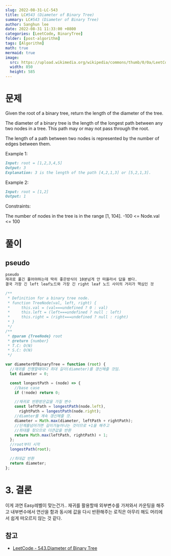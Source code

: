 ```yaml
---
slug: 2022-08-31-LC-543
title: LC#543 (Diameter of Binary Tree)
summary: LC#543 (Diameter of Binary Tree)
author: Sanghun lee
date: 2022-08-31 11:33:00 +0800
categories: [LeetCode, BinaryTree]
folder: [post-algorithm]
tags: [Algorithm]
math: true
mermaid: true
image:
  src: https://upload.wikimedia.org/wikipedia/commons/thumb/0/0a/LeetCode_Logo_black_with_text.svg/640px-LeetCode_Logo_black_with_text.svg.png
  width: 850
  height: 585
---
```


# 문제

Given the root of a binary tree, return the length of the diameter of the tree.

The diameter of a binary tree is the length of the longest path between any two nodes in a tree. This path may or may not pass through the root.

The length of a path between two nodes is represented by the number of edges between them.

Example 1:

```md
Input: root = [1,2,3,4,5]
Output: 3
Explanation: 3 is the length of the path [4,2,1,3] or [5,2,1,3].
```

Example 2:

```md
Input: root = [1,2]
Output: 1
```

Constraints:

The number of nodes in the tree is in the range [1, 104].
-100 <= Node.val <= 100

# 풀이

## pseudo

```md
pseudo
재귀로 풀긴 풀어야하는데 딱히 좋은방식이 10분넘게 안 떠올라서 답을 봤다.
결국 가장 긴 left leaf노드와 가장 긴 right leaf 노드 사이의 거리가 핵심인 것
```

```javascript
/**
 * Definition for a binary tree node.
 * function TreeNode(val, left, right) {
 *     this.val = (val===undefined ? 0 : val)
 *     this.left = (left===undefined ? null : left)
 *     this.right = (right===undefined ? null : right)
 * }
 */
/**
 * @param {TreeNode} root
 * @return {number}
 * T.C: O(N)
 * S.C: O(N)
 */

var diameterOfBinaryTree = function (root) {
  //재귀를 진행할때마다 최대 길이(diameter)를 갱신해줄 것임.
  let diameter = 0;

  const longestPath = (node) => {
    //base case
    if (!node) return 0;

    //재귀로 반환받은값을 가질 변수
    const leftPath = longestPath(node.left),
      rightPath = longestPath(node.right);
    //diamter를 계속 갱신해줄 것.
    diameter = Math.max(diameter, leftPath + rightPath);
    //단계를넘어가면 길이가늘어나는 것이므로 +1을 해주고
    //최대를 찾으므로 더큰값을 반환
    return Math.max(leftPath, rightPath) + 1;
  };
  //root부터 시작
  longestPath(root);

  //최대값 반환
  return diameter;
};
```

# 3. 결론

이게 과연 Easy레벨이 맞는건가..
재귀를 활용할때 외부변수를 가져와서 카운팅을 해주고 내부변수에서 연산을 함과 동시에 값을 다시 반환해주는 로직은
아무리 해도 머리에서 쉽게 떠오르지 않는 것 같다.

## 참고

- [LeetCode - 543.Diameter of Binary Tree](https://leetcode.com/submissions/detail/787779620/)
